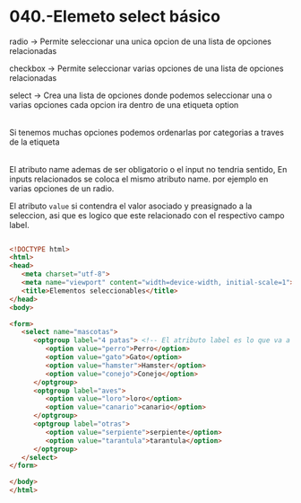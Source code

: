 040.-Elemeto select básico
===

radio -> Permite seleccionar una unica opcion de una lista de opciones relacionadas

checkbox -> Permite seleccionar varias opciones de una lista de opciones relacionadas

select -> Crea una lista de opciones donde podemos seleccionar una o varias opciones
cada opcion ira dentro de una etiqueta option <option></option>

Si tenemos muchas opciones podemos ordenarlas por categorias a traves de la etiqueta <optgroup>
con el atributo label para mostrar la categoria


El atributo name ademas de ser obligatorio o el input no tendria sentido, En inputs relacionados se coloca el mismo atributo name.
por ejemplo en varias opciones de un radio.

El atributo `value` si contendra el valor asociado y preasignado a la seleccion, asi que es logico que este relacionado con el respectivo campo label.


```html

<!DOCTYPE html>
<html>
<head>
   <meta charset="utf-8">
   <meta name="viewport" content="width=device-width, initial-scale=1">
   <title>Elementos seleccionables</title>
</head>
<body>

<form>
   <select name="mascotas">
      <optgroup label="4 patas"> <!-- El atributo label es lo que va a mostrar el titulo de la categoria que agrupa -->
         <option value="perro">Perro</option>
         <option value="gato">Gato</option>
         <option value="hamster">Hamster</option>
         <option value="conejo">Conejo</option>
      </optgroup>
      <optgroup label="aves">
         <option value="loro">loro</option>
         <option value="canario">canario</option>
      </optgroup>
      <optgroup label="otras">
         <option value="serpiente">serpiente</option>
         <option value="tarantula">tarantula</option>
      </optgroup> 
   </select>
</form>

</body>
</html>
```